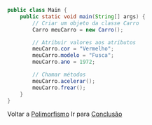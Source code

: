 ```java
public class Main {
    public static void main(String[] args) {
        // Criar um objeto da classe Carro
        Carro meuCarro = new Carro();

        // Atribuir valores aos atributos
        meuCarro.cor = "Vermelho";
        meuCarro.modelo = "Fusca";
        meuCarro.ano = 1972;

        // Chamar métodos
        meuCarro.acelerar();
        meuCarro.frear();
    }
}
```
Voltar a [Polimorfismo](Polimorfismo.md) Ir para [Conclusão](Conclusão.md)
